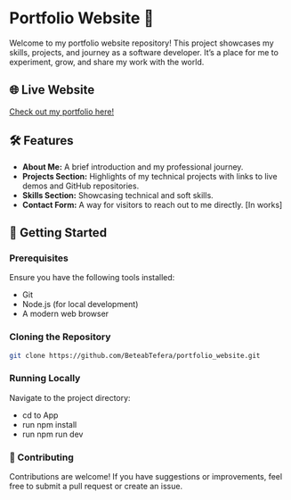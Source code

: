 # Portfolio Website 🌟

Welcome to my portfolio website repository! This project showcases my skills, projects, and journey as a software developer. It’s a place for me to experiment, grow, and share my work with the world.

## 🌐 Live Website  
[Check out my portfolio here!](https://beteabtefera.com)

## 🛠️ Features  
- **About Me:** A brief introduction and my professional journey.  
- **Projects Section:** Highlights of my technical projects with links to live demos and GitHub repositories.  
- **Skills Section:** Showcasing technical and soft skills.  
- **Contact Form:** A way for visitors to reach out to me directly. [In works]

## 🚀 Getting Started  

### Prerequisites  
Ensure you have the following tools installed:  
- Git  
- Node.js (for local development)  
- A modern web browser  

### Cloning the Repository  
```bash
git clone https://github.com/BeteabTefera/portfolio_website.git
```
### Running Locally
Navigate to the project directory:
- cd to App
- run npm install
- run npm run dev
### 🤝 Contributing
Contributions are welcome! If you have suggestions or improvements, feel free to submit a pull request or create an issue.
